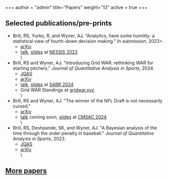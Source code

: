 +++
author = "admin"
title="Papers"
weight="13"
active = true
+++

## Selected publications/pre-prints

* Brill, RS, Yurko, R, and Wyner, AJ. "Analytics, have some humility: a statistical view of fourth-down decision making." _In submission_, 2023+.
    * [arXiv](https://arxiv.org/abs/2311.03490)  
    * [talk](https://www.youtube.com/watch?v=uS4XxQ0LVfE), [slides](/pdf/talks/slides_NESSIS23_Brill.pdf) at [NESSIS 2023](http://www.nessis.org/nessis23.html)     
\
* Brill, RS and Wyner, AJ. "Introducing Grid WAR: rethinking WAR for starting pitchers." _Journal of Quantitative Analysis in Sports_, 2024.
    * [JQAS](https://www.degruyter.com/document/doi/10.1515/jqas-2023-0095/html)
    * [arXiv](https://arxiv.org/abs/2209.07274)
    * [talk](https://www.youtube.com/watch?v=9jssiPtPTAM), [slides](/pdf/talks/slides_SABR24_grid_war.pdf) at [SABR 2024](https://sabr.org/analytics/2024)
    * Grid WAR Standings at [gridwar.xyz](https://gridwar.xyz)        
\
* Brill, RS and Wyner, AJ. "The winner of the NFL Draft is not necessarily cursed."
    * [arXiv](https://arxiv.org/abs/2411.10400) 
    * [talk]() coming soon, [slides](/pdf/talks/slides_CMSAC24_NFLDraftCurves.pdf) at [CMSAC 2024](https://www.stat.cmu.edu/cmsac/conference/2024/)      
\
* Brill, RS, Deshpande, SK, and Wyner, AJ. "A Bayesian analysis of the time through the order penalty in baseball." _Journal of Quantitative Analysis in Sports_, 2023.
    * [JQAS](https://www.degruyter.com/document/doi/10.1515/jqas-2022-0116/html?lang=en)
    * [arXiv](https://arxiv.org/abs/2210.06724)   
\

## [More papers](/pubs/)




